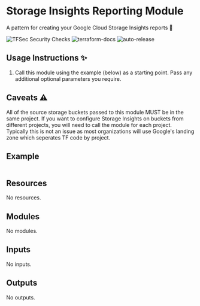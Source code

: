 # Storage Insights Reporting Module

A pattern for creating your Google Cloud Storage Insights reports :robot:

![TFSec Security Checks](https://github.com/withriley/template-terraform-module/actions/workflows/main.yml/badge.svg)
![terraform-docs](https://github.com/withriley/template-terraform-module/actions/workflows/terraform-docs.yml/badge.svg)
![auto-release](https://github.com/withriley/template-terraform-module/actions/workflows/release.yml/badge.svg)

## Usage Instructions :sparkles:

1. Call this module using the example (below) as a starting point. Pass any additional optional parameters you require.

## Caveats :warning:

All of the source storage buckets passed to this module MUST be in the same project. If you want to configure Storage Insights on buckets from different projects, you will need to call the module for each project. Typically this is not an issue as most organizations will use Google's landing zone which seperates TF code by project. 

<!-- BEGIN_TF_DOCS -->


## Example

```hcl

```

## Resources

No resources.

## Modules

No modules.

## Inputs

No inputs.

## Outputs

No outputs.
<!-- END_TF_DOCS -->
